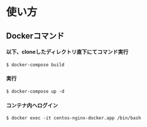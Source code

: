 # 使い方
## Dockerコマンド
#### 以下、cloneしたディレクトリ直下にてコマンド実行

```$xslt
$ docker-compose build
```

#### 実行

```$xslt
$ docker-compose up -d
```

#### コンテナ内へログイン

```$xslt
$ docker exec -it centos-nginx-docker.app /bin/bash
```

